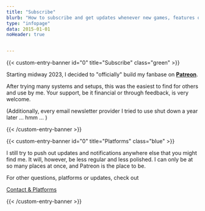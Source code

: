 ```yaml
---
title: "Subscribe"
blurb: "How to subscribe and get updates whenever new games, features or projects appear."
type: "infopage"
data: 2015-01-01
noHeader: true


---
```

{{< custom-entry-banner id="0" title="Subscribe" class="green" >}}

Starting midway 2023, I decided to "officially" build my fanbase on <strong><a href="https://patreon.com/tiamopastoor">Patreon</a></strong>.

After trying many systems and setups, this was the easiest to find for others and use by me. Your support, be it financial or through feedback, is very welcome.

(Additionally, every email newsletter provider I tried to use shut down a year later ... hmm ... )

{{< /custom-entry-banner >}}

{{< custom-entry-banner id="0" title="Platforms" class="blue" >}}

I still try to push out updates and notifications anywhere else that you might find me. It will, however, be less regular and less polished. I can only be at so many places at once, and Patreon is the place to be.

For other questions, platforms or updates, check out

<a href="/info/contact" class="btn">Contact & Platforms</a>

{{< /custom-entry-banner >}}
